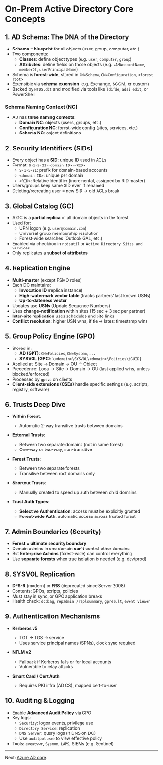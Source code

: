 # On-Prem Active Directory Core Concepts

## 1. AD Schema: The DNA of the Directory

- **Schema = blueprint** for all objects (user, group, computer, etc.)
- Two components:
  - **Classes**: define object types (e.g. `user`, `computer`, `group`)
  - **Attributes**: define fields on those objects (e.g. `sAMAccountName`, `memberOf`, `userPrincipalName`)
- Schema is **forest-wide**, stored in `CN=Schema,CN=Configuration,<forest root>`
- Extensible via **schema extension** (e.g. Exchange, SCCM, or custom)
- Backed by `NTDS.dit` and modified via tools like `ldifde`, `adsi edit`, or PowerShell

### Schema Naming Context (NC)

- AD has **three naming contexts**:
  - **Domain NC**: objects (users, groups, etc.)
  - **Configuration NC**: forest-wide config (sites, services, etc.)
  - **Schema NC**: object definitions

## 2. Security Identifiers (SIDs)

- Every object has a **SID**: unique ID used in ACLs
- Format: `S-1-5-21-<domain ID>-<RID>`
  - `S-1-5-21`: prefix for domain-based accounts
  - `<domain ID>`: unique per domain
  - `<RID>`: Relative Identifier (incremental, assigned by RID master)
- Users/groups keep same SID even if renamed
- Deleting/recreating user = new SID → old ACLs break

## 3. Global Catalog (GC)

- A GC is a **partial replica** of all domain objects in the forest
- Used for:
  - UPN logon (e.g. `user@domain.com`)
  - Universal group membership resolution
  - Forest-wide searches (Outlook GAL, etc.)
- Enabled via checkbox in `ntdsutil` or `Active Directory Sites and Services`
- Only replicates a **subset of attributes**

## 4. Replication Engine

- **Multi-master** (except FSMO roles)
- Each DC maintains:
  - **Invocation ID** (replica instance)
  - **High-watermark vector table** (tracks partners' last known USNs)
  - **Up-to-dateness vector**
- Updates use **USNs** (Update Sequence Numbers)
- Uses **change-notification** within sites (15 sec + 3 sec per partner)
- **Inter-site replication** uses schedules and site links
- **Conflict resolution**: higher USN wins, if tie → latest timestamp wins

## 5. Group Policy Engine (GPO)

- Stored in:
  - **AD (GPT)**: `CN=Policies,CN=System,...`
  - **SYSVOL (GPC)**: `\<domain>\SYSVOL\<domain>\Policies\{GUID}`
- Applied at: Site → Domain → OU → Object
- Precedence: Local → Site → Domain → OU (last applied wins, unless blocked/enforced)
- Processed by `gpsvc` on clients
- **Client-side extensions (CSEs)** handle specific settings (e.g. scripts, registry, software)

## 6. Trusts Deep Dive

- **Within Forest**:

  - Automatic 2-way transitive trusts between domains

- **External Trusts**:

  - Between two separate domains (not in same forest)
  - One-way or two-way, non-transitive

- **Forest Trusts**:

  - Between two separate forests
  - Transitive between root domains only

- **Shortcut Trusts**:

  - Manually created to speed up auth between child domains

- **Trust Auth Types**:
  - **Selective Authentication**: access must be explicitly granted
  - **Forest-wide Auth**: automatic access across trusted forest

## 7. Admin Boundaries (Security)

- **Forest = ultimate security boundary**
- Domain admins in one domain **can’t** control other domains
- But **Enterprise Admins** (forest-wide) can control everything
- Use **separate forests** when true isolation is needed (e.g. dev/prod)

## 8. SYSVOL Replication

- **DFS-R** (modern) or **FRS** (deprecated since Server 2008)
- Contents: GPOs, scripts, policies
- Must stay in sync, or GPO application breaks
- Health check: `dcdiag`, `repadmin /replsummary`, `gpresult`, `event viewer`

## 9. Authentication Mechanisms

- **Kerberos v5**

  - TGT → TGS → service
  - Uses service principal names (SPNs), clock sync required

- **NTLM v2**

  - Fallback if Kerberos fails or for local accounts
  - Vulnerable to relay attacks

- **Smart Card / Cert Auth**
  - Requires PKI infra (AD CS), mapped cert-to-user

## 10. Auditing & Logging

- Enable **Advanced Audit Policy** via GPO
- Key logs:
  - `Security`: logon events, privilege use
  - `Directory Service`: replication
  - `DNS Server`: query logs (if DNS on DC)
  - Use `auditpol.exe` to view effective policy
- Tools: `eventvwr`, `Sysmon`, `LAPS`, SIEMs (e.g. Sentinel)

---

Next: [Azure AD core](03-azure-AD-core.md).
